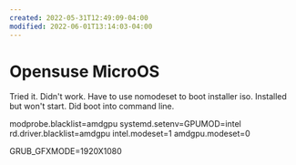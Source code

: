 ```yaml
---
created: 2022-05-31T12:49:09-04:00
modified: 2022-06-01T13:14:03-04:00
---
```


# Opensuse MicroOS

Tried it. Didn't work. Have to use nomodeset to boot installer iso. Installed but won't start.
Did boot into command line.

modprobe.blacklist=amdgpu systemd.setenv=GPUMOD=intel rd.driver.blacklist=amdgpu intel.modeset=1 amdgpu.modeset=0

GRUB_GFXMODE=1920X1080
